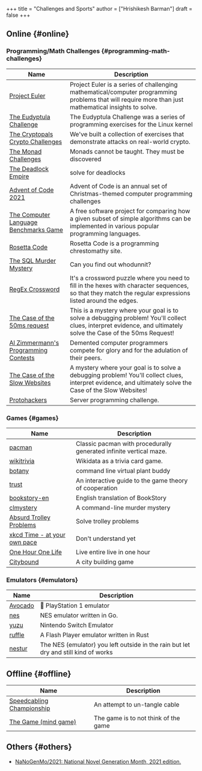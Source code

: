 +++
title = "Challenges and Sports"
author = ["Hrishikesh Barman"]
draft = false
+++

<div class="outline-1 smol-table">

## Online {#online}

<div class="outline-2 smol-table">

### Programming/Math Challenges {#programming-math-challenges}

| Name                                                                                                         | Description                                                                                                                                                     |
|--------------------------------------------------------------------------------------------------------------|-----------------------------------------------------------------------------------------------------------------------------------------------------------------|
| [Project Euler](https://projecteuler.net/)                                                                   | Project Euler is a series of challenging mathematical/computer programming problems that will require more than just mathematical insights to solve.            |
| [The Eudyptula Challenge](http://eudyptula-challenge.org/)                                                   | The Eudyptula Challenge was a series of programming exercises for the Linux kernel                                                                              |
| [The Cryptopals Crypto Challenges](https://cryptopals.com/)                                                  | We've built a collection of exercises that demonstrate attacks on real-world crypto.                                                                            |
| [The Monad Challenges](https://mightybyte.github.io/monad-challenges/)                                       | Monads cannot be taught. They must be discovered                                                                                                                |
| [The Deadlock Empire](https://deadlockempire.github.io/#T1-Interface)                                        | solve for deadlocks                                                                                                                                             |
| [Advent of Code 2021](https://adventofcode.com/)                                                             | Advent of Code is an annual set of Christmas-themed computer programming challenges                                                                             |
| [The Computer Language Benchmarks Game](https://en.wikipedia.org/wiki/The_Computer_Language_Benchmarks_Game) | A free software project for comparing how a given subset of simple algorithms can be implemented in various popular programming languages.                      |
| [Rosetta Code](https://www.rosettacode.org/wiki/Rosetta_Code)                                                | Rosetta Code is a programming chrestomathy site.                                                                                                                |
| [The SQL Murder Mystery](https://mystery.knightlab.com/)                                                     | Can you find out whodunnit?                                                                                                                                     |
| [RegEx Crossword](https://jimbly.github.io/regex-crossword/)                                                 | It's a crossword puzzle where you need to fill in the hexes with character sequences, so that they match the regular expressions listed around the edges.       |
| [The Case of the 50ms request](https://mysteries.wizardzines.com/50ms-request.html)                          | This is a mystery where your goal is to solve a debugging problem! You'll collect clues, interpret evidence, and ultimately solve the Case of the 50ms Request! |
| [Al Zimmermann's Programming Contests](http://azspcs.com/)                                                   | Demented computer programmers compete for glory and for the adulation of their peers.                                                                           |
| [The Case of the Slow Websites](https://computer-mysteries.netlify.app/slow-website.html)                    | A mystery where your goal is to solve a debugging problem! You'll collect clues, interpret evidence, and ultimately solve the Case of the Slow Websites!        |
| [Protohackers](https://protohackers.com/)                                                                    | Server programming challenge.                                                                                                                                   |

</div>

<div class="outline-2 smol-table">

### Games {#games}

| Name                                                                    | Description                                                        |
|-------------------------------------------------------------------------|--------------------------------------------------------------------|
| [pacman](https://github.com/skatiyar/pacman)                            | Classic pacman with procedurally generated infinite vertical maze. |
| [wikitrivia](https://github.com/tom-james-watson/wikitrivia)            | Wikidata as a trivia card game.                                    |
| [botany](https://github.com/jifunks/botany)                             | command line virtual plant buddy                                   |
| [trust](https://github.com/ncase/trust)                                 | An interactive guide to the game theory of cooperation             |
| [bookstory-en](https://github.com/xraymemory/bookstory-en)              | English translation of BookStory                                   |
| [clmystery](https://github.com/veltman/clmystery)                       | A command-line murder mystery                                      |
| [Absurd Trolley Problems](https://neal.fun/absurd-trolley-problems/)    | Solve trolley problems                                             |
| [xkcd Time - at your own pace](http://geekwagon.net/projects/xkcd1190/) | Don't understand yet                                               |
| [One Hour One Life](https://onehouronelife.com/)                        | Live entire live in one hour                                       |
| [Citybound](https://aeplay.org/citybound)                               | A city building game                                               |

</div>

<div class="outline-2 smol-table">

### Emulators {#emulators}

| Name                                              | Description                                                                         |
|---------------------------------------------------|-------------------------------------------------------------------------------------|
| [Avocado](https://github.com/JaCzekanski/Avocado) | 🥑 PlayStation 1 emulator                                                           |
| [nes](https://github.com/fogleman/nes)            | NES emulator written in Go.                                                         |
| [yuzu](https://github.com/yuzu-emu/yuzu)          | Nintendo Switch Emulator                                                            |
| [ruffle](https://github.com/ruffle-rs/ruffle)     | A Flash Player emulator written in Rust                                             |
| [nestur](https://github.com/spieglt/nestur)       | The NES (emulator) you left outside in the rain but let dry and still kind of works |

</div>

</div>

<div class="outline-1 smol-table">

## Offline {#offline}

| Name                                                                                    | Description                          |
|-----------------------------------------------------------------------------------------|--------------------------------------|
| [Speedcabling Championship](https://youtu.be/nKy_pmuB9-g?list=FLamZIcLz5_b2rJfnEtAFhyQ) | An attempt to un-tangle cable        |
| [The Game (mind game)](https://en.wikipedia.org/wiki/The_Game_(mind_game))              | The game is to not think of the game |

</div>

<div class="outline-1 smol-table">

## Others {#others}

-   [NaNoGenMo/2021: National Novel Generation Month, 2021 edition.](https://github.com/NaNoGenMo/2021)

</div>
